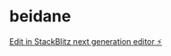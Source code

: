 # beidane

[Edit in StackBlitz next generation editor ⚡️](https://stackblitz.com/~/github.com/blednetconnect/beidane)